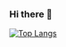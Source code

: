 ### Hi there 👋

[![Top Langs](https://github-readme-stats.vercel.app/api/top-langs/?username=karldreher&langs_count=10)](https://github.com/anuraghazra/github-readme-stats)
